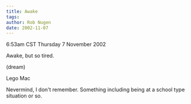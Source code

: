 ```yaml
---
title: Awake
tags: 
author: Rob Nugen
date: 2002-11-07
---
```


<p class=date>6:53am CST Thursday 7 November 2002</p>

<p>Awake, but so tired.</p>

<p class=note>(dream)</p>

<p class=dream>Lego Mac</p>

<p>Nevermind, I don't remember.  Something including being at a school
type situation or so.</p>
